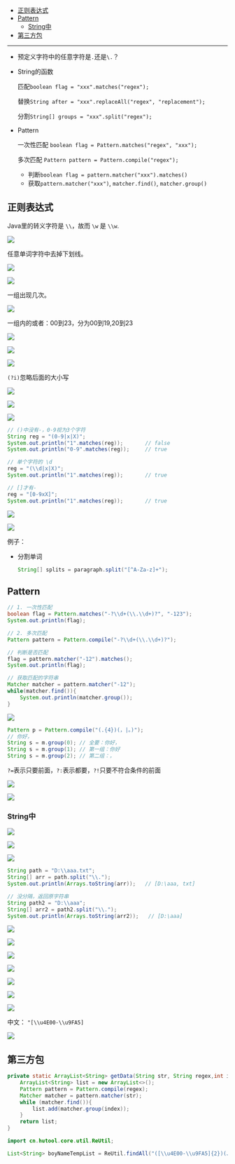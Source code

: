 - [正则表达式](#正则表达式)
- [Pattern](#pattern)
  - [String中](#string中)
- [第三方包](#第三方包)

---
- 预定义字符中的任意字符是`.`还是`\.`？
- String的函数
    
    匹配`boolean flag = "xxx".matches("regex");`

    替换`String after = "xxx".replaceAll("regex", "replacement");`

    分割`String[] groups = "xxx".split("regex");`
- Pattern

    一次性匹配 `boolean flag = Pattern.matches("regex", "xxx");`
    
    多次匹配 `Pattern pattern = Pattern.compile("regex");`

    - 判断`boolean flag = pattern.matcher("xxx").matches()`
    - 获取`pattern.matcher("xxx")`, `matcher.find()`, `matcher.group()`


## 正则表达式

Java里的转义字符是 `\\`，故而 `\w` 是 `\\w`.


![](../../../images/image_id=413711.jpg)

任意单词字符中去掉下划线。

![](../../../images/image_id=413712.jpg)

![](../../../images/image_id=413708.jpg)


一组出现几次。

![](../../../images/image_id=413713.jpg)

一组内的或者：00到23，分为00到19,20到23

![](../../../images/image_id=413714.jpg)

![](../../../images/image_id=413715.jpg)

![](../../../images/image_id=413718.jpg)

`(?i)`忽略后面的大小写

![](../../../images/image_id=413717.jpg)

![](../../../images/image_id=413716.jpg)

![](../../../images/image_id=413719.jpg)

```java
// ()中没有-，0-9视为3个字符
String reg = "(0-9|x|X)";
System.out.println("1".matches(reg));       // false
System.out.println("0-9".matches(reg));     // true

// 单个字符的 \d
reg = "(\\d|x|X)";
System.out.println("1".matches(reg));       // true

// []才有-
reg = "[0-9xX]";
System.out.println("1".matches(reg));       // true
```

![](../../../images/image_id=413720.jpg)

![](../../../images/image_id=413721.jpg)


例子：

- 分割单词

    ```java
    String[] splits = paragraph.split("[^A-Za-z]+");
    ```
## Pattern

```java
// 1. 一次性匹配
boolean flag = Pattern.matches("-?\\d+(\\.\\d+)?", "-123");
System.out.println(flag);

// 2. 多次匹配
Pattern pattern = Pattern.compile("-?\\d+(\\.\\d+)?");

// 判断是否匹配
flag = pattern.matcher("-12").matches();
System.out.println(flag);

// 获取匹配的字符串
Matcher matcher = pattern.matcher("-12");
while(matcher.find()){
    System.out.println(matcher.group());
}
```

![](../../../images/image_id=413724.jpg)

```java
Pattern p = Pattern.compile("(.{4})(，|。)");
// 你好，
String s = m.group(0); // 全要：你好，
String s = m.group(1); // 第一组：你好
String s = m.group(2); // 第二组：，
```

`?=`表示只要前面，`?:`表示都要，`?!`只要不符合条件的前面

![](../../../images/image_id=413726.jpg)


![](../../../images/image_id=413727.jpg)

### String中

![](../../../images/image_id=413728.jpg)

![](../../../images/image_id=413730.jpg)

![](../../../images/image_id=413732.jpg)

```java
String path = "D:\\aaa.txt";
String[] arr = path.split("\\.");
System.out.println(Arrays.toString(arr));   // [D:\aaa, txt]

// 没分隔，返回原字符串
String path2 = "D:\\aaa";
String[] arr2 = path2.split("\\.");
System.out.println(Arrays.toString(arr2));   // [D:\aaa]
```

![](../../../images/image_id=413733.jpg)

![](../../../images/image_id=413778.jpg)

![](../../../images/image_id=413784.jpg)

![](../../../images/image_id=413780.jpg)

![](../../../images/image_id=413781.jpg)

![](../../../images/image_id=413782.jpg)

![](../../../images/image_id=413785.jpg)

中文： `"[\\u4E00-\\u9FA5]`

![](../../../images/image_id=413786.jpg)

## 第三方包

```java
private static ArrayList<String> getData(String str, String regex,int index) {
    ArrayList<String> list = new ArrayList<>();
    Pattern pattern = Pattern.compile(regex);
    Matcher matcher = pattern.matcher(str);
    while (matcher.find()){
        list.add(matcher.group(index));
    }
    return list;
}

import cn.hutool.core.util.ReUtil;

List<String> boyNameTempList = ReUtil.findAll("([\\u4E00-\\u9FA5]{2})(、|。)", boyNameStr, 1);
```